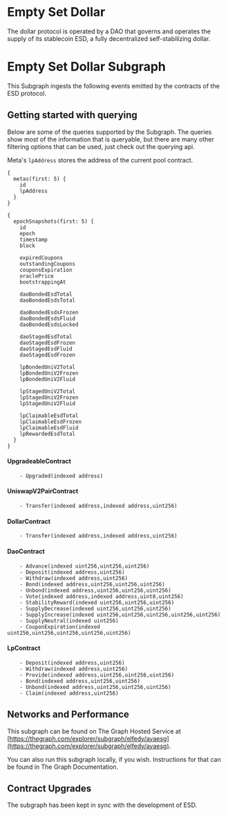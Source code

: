 # Empty Set Dollar
The dollar protocol is operated by a DAO that governs and operates the supply of its stablecoin ESD, a fully decentralized self-stabilizing dollar.

# Empty Set Dollar Subgraph
This Subgraph ingests the following events emitted by the contracts of the ESD protocol. 

## Getting started with querying
Below are some of the queries supported by the Subgraph. The queries show most of the information that is queryable, but there are many other filtering options that can be used, just check out the querying api.

Meta's `lpAddress` stores the address of the current pool contract.
```
{
  metas(first: 5) {
    id
    lpAddress
  }
}
```



```
{
  epochSnapshots(first: 5) {
    id
    epoch
    timestamp
    block

    expiredCoupons
    outstandingCoupons
    couponsExpiration
    oraclePrice
    bootstrappingAt

    daoBondedEsdTotal
    daoBondedEsdsTotal

    daoBondedEsdsFrozen
    daoBondedEsdsFluid
    daoBondedEsdsLocked
    
    daoStagedEsdTotal
    daoStagedEsdFrozen
    daoStagedEsdFluid
    daoStagedEsdFrozen
    
    lpBondedUniV2Total
    lpBondedUniV2Frozen
    lpBondedUniV2Fluid
    
    lpStagedUniV2Total
    lpStagedUniV2Frozen
    lpStagedUniV2Fluid
    
    lpClaimableEsdTotal
    lpClaimableEsdFrozen
    lpClaimableEsdFluid
    lpRewardedEsdTotal
  }
}
```





#### UpgradeableContract
        - Upgraded(indexed address) 

#### UniswapV2PairContract
        - Transfer(indexed address,indexed address,uint256)

#### DollarContract
        - Transfer(indexed address,indexed address,uint256)

#### DaoContract
        - Advance(indexed uint256,uint256,uint256)
        - Deposit(indexed address,uint256)
        - Withdraw(indexed address,uint256)
        - Bond(indexed address,uint256,uint256,uint256)
        - Unbond(indexed address,uint256,uint256,uint256)
        - Vote(indexed address,indexed address,uint8,uint256)
        - StabilityReward(indexed uint256,uint256,uint256)
        - SupplyDecrease(indexed uint256,uint256,uint256)
        - SupplyIncrease(indexed uint256,uint256,uint256,uint256,uint256)
        - SupplyNeutral(indexed uint256)
        - CouponExpiration(indexed uint256,uint256,uint256,uint256,uint256)

#### LpContract
        - Deposit(indexed address,uint256)
        - Withdraw(indexed address,uint256)
        - Provide(indexed address,uint256,uint256,uint256)
        - Bond(indexed address,uint256,uint256)
        - Unbond(indexed address,uint256,uint256,uint256)
        - Claim(indexed address,uint256)


## Networks and Performance
This subgraph can be found on The Graph Hosted Service at [https://thegraph.com/explorer/subgraph/elfedy/ayaesg](https://thegraph.com/explorer/subgraph/elfedy/ayaesg).

You can also run this subgraph locally, if you wish. Instructions for that can be found in The Graph Documentation.

## Contract Upgrades
The subgraph has been kept in sync with the development of ESD.

